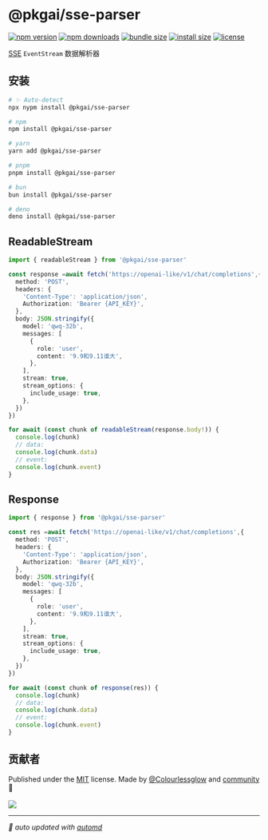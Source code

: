 # @pkgai/sse-parser

<!-- automd:badges color="orange" license licenseBranch  bundlephobia packagephobia name="@pkgai/sse-parser" -->

[![npm version](https://img.shields.io/npm/v/@pkgai/sse-parser?color=orange)](https://npmjs.com/package/@pkgai/sse-parser)
[![npm downloads](https://img.shields.io/npm/dm/@pkgai/sse-parser?color=orange)](https://npm.chart.dev/@pkgai/sse-parser)
[![bundle size](https://img.shields.io/bundlephobia/minzip/@pkgai/sse-parser?color=orange)](https://bundlephobia.com/package/@pkgai/sse-parser)
[![install size](https://badgen.net/packagephobia/install/@pkgai/sse-parser?color=orange)](https://packagephobia.com/result?p=@pkgai/sse-parser)
[![license](https://img.shields.io/github/license/pkgai/sse-kit?color=orange)](https://github.com/pkgai/sse-kit/blob/true/LICENSE)

<!-- /automd -->

[SSE](https://developer.mozilla.org/zh-CN/docs/Web/API/Server-sent_events/Using_server-sent_events) `EventStream` 数据解析器

## 安装

<!-- automd:pm-install name="@pkgai/sse-parser" -->

```sh
# ✨ Auto-detect
npx nypm install @pkgai/sse-parser

# npm
npm install @pkgai/sse-parser

# yarn
yarn add @pkgai/sse-parser

# pnpm
pnpm install @pkgai/sse-parser

# bun
bun install @pkgai/sse-parser

# deno
deno install @pkgai/sse-parser
```

<!-- /automd -->

## ReadableStream

```ts
import { readableStream } from '@pkgai/sse-parser'

const response =await fetch('https://openai-like/v1/chat/completions',{
  method: 'POST',
  headers: {
    'Content-Type': 'application/json',
    Authorization: 'Bearer {API_KEY}',
  },
  body: JSON.stringify({
    model: 'qwq-32b',
    messages: [
      {
        role: 'user',
        content: '9.9和9.11谁大',
      },
    ],
    stream: true,
    stream_options: {
      include_usage: true,
    },
  })
})

for await (const chunk of readableStream(response.body!)) {
  console.log(chunk)
  // data: 
  console.log(chunk.data)
  // event:
  console.log(chunk.event)
}
```

## Response

```ts
import { response } from '@pkgai/sse-parser'

const res =await fetch('https://openai-like/v1/chat/completions',{
  method: 'POST',
  headers: {
    'Content-Type': 'application/json',
    Authorization: 'Bearer {API_KEY}',
  },
  body: JSON.stringify({
    model: 'qwq-32b',
    messages: [
      {
        role: 'user',
        content: '9.9和9.11谁大',
      },
    ],
    stream: true,
    stream_options: {
      include_usage: true,
    },
  })
})

for await (const chunk of response(res)) {
  console.log(chunk)
  // data: 
  console.log(chunk.data)
  // event:
  console.log(chunk.event)
}
```

## 贡献者
<!-- automd:contributors author="Colourlessglow" license="MIT" github="pkgai/sse-kit" -->

Published under the [MIT](https://github.com/pkgai/sse-kit/blob/main/LICENSE) license.
Made by [@Colourlessglow](https://github.com/Colourlessglow) and [community](https://github.com/pkgai/sse-kit/graphs/contributors) 💛
<br><br>
<a href="https://github.com/pkgai/sse-kit/graphs/contributors">
<img src="https://contrib.rocks/image?repo=pkgai/sse-kit" />
</a>

<!-- /automd -->

<!-- automd:with-automd -->

---

_🤖 auto updated with [automd](https://automd.unjs.io)_

<!-- /automd -->
